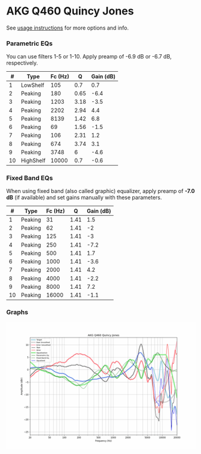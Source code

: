 # AKG Q460 Quincy Jones
See [usage instructions](https://github.com/jaakkopasanen/AutoEq#usage) for more options and info.

### Parametric EQs
You can use filters 1-5 or 1-10. Apply preamp of -6.9 dB or -6.7 dB, respectively.

|   # | Type      |   Fc (Hz) |    Q |   Gain (dB) |
|-----|-----------|-----------|------|-------------|
|   1 | LowShelf  |       105 | 0.7  |         0.7 |
|   2 | Peaking   |       180 | 0.65 |        -6.4 |
|   3 | Peaking   |      1203 | 3.18 |        -3.5 |
|   4 | Peaking   |      2202 | 2.94 |         4.4 |
|   5 | Peaking   |      8139 | 1.42 |         6.8 |
|   6 | Peaking   |        69 | 1.56 |        -1.5 |
|   7 | Peaking   |       106 | 2.31 |         1.2 |
|   8 | Peaking   |       674 | 3.74 |         3.1 |
|   9 | Peaking   |      3748 | 6    |        -4.6 |
|  10 | HighShelf |     10000 | 0.7  |        -0.6 |

### Fixed Band EQs
When using fixed band (also called graphic) equalizer, apply preamp of **-7.0 dB** (if available) and set gains manually with these parameters.

|   # | Type    |   Fc (Hz) |    Q |   Gain (dB) |
|-----|---------|-----------|------|-------------|
|   1 | Peaking |        31 | 1.41 |         1.5 |
|   2 | Peaking |        62 | 1.41 |        -2   |
|   3 | Peaking |       125 | 1.41 |        -3   |
|   4 | Peaking |       250 | 1.41 |        -7.2 |
|   5 | Peaking |       500 | 1.41 |         1.7 |
|   6 | Peaking |      1000 | 1.41 |        -3.6 |
|   7 | Peaking |      2000 | 1.41 |         4.2 |
|   8 | Peaking |      4000 | 1.41 |        -2.2 |
|   9 | Peaking |      8000 | 1.41 |         7.2 |
|  10 | Peaking |     16000 | 1.41 |        -1.1 |

### Graphs
![](./AKG%20Q460%20Quincy%20Jones.png)
